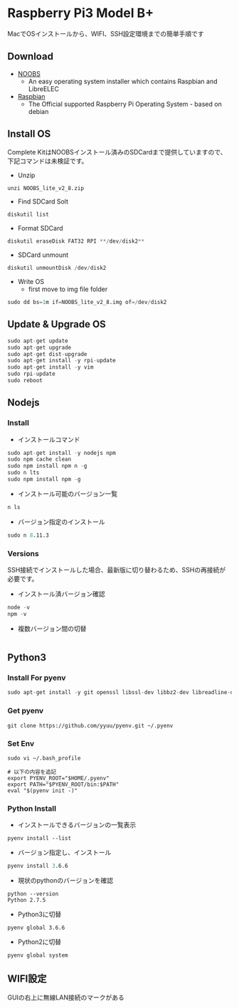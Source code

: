 # Raspberry Pi3 Model B+
MacでOSインストールから、WIFI、SSH設定環境までの簡単手順です

## Download
* [NOOBS](https://www.raspberrypi.org/downloads/noobs/)
  * An easy operating system installer which contains Raspbian and LibreELEC
* [Raspbian](https://www.raspberrypi.org/downloads/raspbian/)
  * The Official supported Raspberry Pi Operating System - based on debian

## Install OS
Complete KitはNOOBSインストール済みのSDCardまで提供していますので、下記コマンドは未検証です。

* Unzip
```s
unzi NOOBS_lite_v2_8.zip
```
* Find SDCard Solt
```s
diskutil list
```
* Format SDCard
```s
diskutil eraseDisk FAT32 RPI **/dev/disk2**
```
* SDCard unmount
```s
diskutil unmountDisk /dev/disk2
```
* Write OS
  * first move to img file folder
```s
sudo dd bs=1m if=NOOBS_lite_v2_8.img of=/dev/disk2
```

## Update & Upgrade OS
```s
sudo apt-get update
sudo apt-get upgrade
sudo apt-get dist-upgrade
sudo apt-get install -y rpi-update
sudo apt-get install -y vim
sudo rpi-update
sudo reboot
```

## Nodejs
### Install
* インストールコマンド
```s
sudo apt-get install -y nodejs npm
sudo npm cache clean
sudo npm install npm n -g
sudo n lts
sudo npm install npm -g
```
* インストール可能のバージョン一覧
```s
n ls
```
* バージョン指定のインストール
```s
sudo n 8.11.3
```

### Versions
SSH接続でインストールした場合、最新版に切り替わるため、SSHの再接続が必要です。

* インストール済バージョン確認
```s
node -v
npm -v
```
* 複数バージョン間の切替
```s
```

## Python3
### Install For pyenv
```s
sudo apt-get install -y git openssl libssl-dev libbz2-dev libreadline-dev libsqlite3-dev
```

### Get pyenv
```
git clone https://github.com/yyuu/pyenv.git ~/.pyenv
```

### Set Env
```
sudo vi ~/.bash_profile

# 以下の内容を追記
export PYENV_ROOT="$HOME/.pyenv"
export PATH="$PYENV_ROOT/bin:$PATH"
eval "$(pyenv init -)"
```

### Python Install
* インストールできるバージョンの一覧表示
```
pyenv install --list
```

* バージョン指定し、インストール
```s
pyenv install 3.6.6
```

* 現状のpythonのバージョンを確認
```
python --version
Python 2.7.5
```

* Python3に切替
```
pyenv global 3.6.6
```

* Python2に切替
```
pyenv global system
```

## WIFI設定
GUIの右上に無線LAN接続のマークがある

